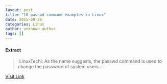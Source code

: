 ```yaml
---
layout: post
title: "10 passwd command examples in Linux"
date: 2015-09-26
categories: Linux
author: unknown author
tags: []
---
```





#### Extract
>&nbsp;LinuxTechi: As the name suggests, the passwd command is used to change the password of system users....



[Visit Link](http://www.linuxtoday.com/security/10-passwd-command-examples-in-linux-150923054511.html)



